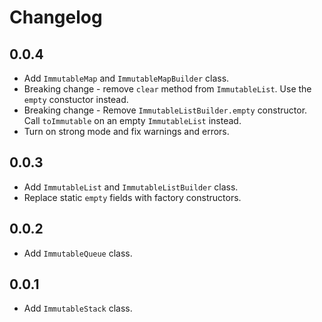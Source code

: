 # Changelog

## 0.0.4

* Add `ImmutableMap` and `ImmutableMapBuilder` class.
* Breaking change - remove `clear` method from `ImmutableList`. Use the
  `empty` constuctor instead.
* Breaking change - Remove `ImmutableListBuilder.empty`
  constructor. Call `toImmutable` on an empty `ImmutableList` instead.
* Turn on strong mode and fix warnings and errors.

## 0.0.3

* Add `ImmutableList` and `ImmutableListBuilder` class.
* Replace static `empty` fields with factory constructors.

## 0.0.2

* Add `ImmutableQueue` class.

## 0.0.1

* Add `ImmutableStack` class.
